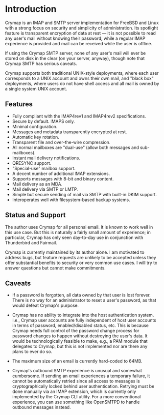 # Introduction

Crymap is an IMAP and SMTP server implementation for FreeBSD and Linux with a
strong focus on security and simplicity of administration. Its spotlight
feature is transparent encryption of data at rest — it is not possible to read
any user's mail without knowing their password, while a regular IMAP experience
is provided and mail can be received while the user is offline.

If using the Crymap SMTP server, none of any user's mail will ever be stored on
disk in the clear (on your server, anyway), though note that Crymap SMTP has
serious caveats.

Crymap supports both traditional UNIX-style deployments, where each user
corresponds to a UNIX account and owns their own mail, and "black box"
deployments, where users do not have shell access and all mail is owned by a
single system UNIX account.

## Features

- Fully compliant with the IMAP4rev1 and IMAP4rev2 specifications.
- Secure by default. IMAPS only.
- Minimal configuration.
- Messages and metadata transparently encrypted at rest.
- Automatic key rotation.
- Transparent file and over-the-wire compression.
- All normal mailboxes are "dual-use" (allow both messages and sub-mailboxes).
- Instant mail delivery notifications.
- QRESYNC support.
- "Special-use" mailbox support.
- A decent number of additional IMAP extensions.
- Supports messages with 8-bit and binary content.
- Mail delivery as an MDA.
- Mail delivery via SMTP or LMTP.
- Simple but secure sending of mail via SMTP with built-in DKIM support.
- Interoperates well with filesystem-based backup systems.

## Status and Support

The author uses Crymap for all personal email. It is known to work well in this
use case. But this is naturally a fairly small amount of experience; in
particular, Crymap has only seen day-to-day use in conjunction with Thunderbird
and Fairmail.

Crymap is currently maintained by its author alone. I am motivated to address
bugs, but feature requests are unlikely to be accepted unless they offer
substantial benefits to security or very common use cases. I will try to answer
questions but cannot make commitments.

## Caveats

- If a password is forgotten, all data owned by that user is lost forever.
  There is no way for an administrator to reset a user's password, as that
  would defeat Crymap's purpose.

- Crymap has no ability to integrate into the host authentication system. I.e.,
  Crymap user accounts are fully independent of host user accounts in terms of
  password, enabled/disabled status, etc. This is because Crymap needs full
  control of the password change process for password changes to happen without
  destroying the user's data. It would be technologically feasible to make,
  e.g., a PAM module that delegates to Crymap, but this is not implemented nor
  are there any plans to ever do so.

- The maximum size of an email is currently hard-coded to 64MB.

- Crymap's outbound SMTP experience is unusual and somewhat cumbersome. If
  sending an email experiences a temporary failure, it cannot be automatically
  retried since all access to messages is cryptographically locked behind user
  authentication. Retrying must be done manually via an IMAP extension, which
  is currently only implemented by the Crymap CLI utility. For a more
  conventional experience, you can use something like OpenSMTPD to handle
  outbound messages instead.
